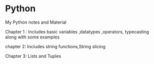 # Python
My Python notes and Material 

Chapter 1 : Includes basic variables ,datatypes ,operators, typecasting along with some examples


chapter 2: Includes string functions,String slicing

Chapter 3: Lists and Tuples



